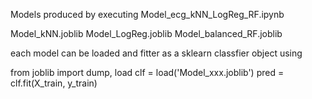 Models produced by executing Model_ecg_kNN_LogReg_RF.ipynb  

Model_kNN.joblib 
Model_LogReg.joblib
Model_balanced_RF.joblib  

each model can be loaded and fitter as a sklearn classfier object using

from joblib import dump, load 
clf = load('Model_xxx.joblib')
pred = clf.fit(X_train, y_train)

